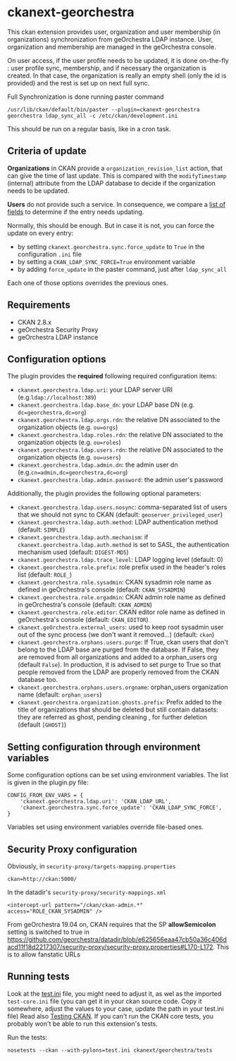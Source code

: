 # ckanext-georchestra

This ckan extension provides user, organization and user membership (in organizations) synchronization from
geOrchestra LDAP instance. User, organization and membership are managed in the geOrchestra console.

On user access, if the user profile needs to be updated, it is done on-the-fly : user profile sync, membership, and if
necessary the organization is created. In that case, the organization is really an empty shell (only the id is provided)
and the rest is set up on next full sync.

Full Synchronization is done running paster command
```
/usr/lib/ckan/default/bin/paster --plugin=ckanext-georchestra georchestra ldap_sync_all -c /etc/ckan/development.ini
```

This should be run on a regular basis, like in a cron task.

## Criteria of update

**Organizations** in CKAN provide a `organization_revision_list` action, that can give the time of last update. This is 
compared with the  `modifyTimestamp` (internal) attribute from the LDAP database to decide if the organization needs to 
be updated. 

**Users** do not provide such a service. In consequence, we compare a 
[list of fields](https://github.com/georchestra/ckanext-georchestra/blob/master/ckanext/georchestra/utils/users.py#L23)
to determine if the entry needs updating.

Normally, this should be enough. But in case it is not, you can force the update on every entry:
- by setting `ckanext.georchestra.sync.force_update` to `True` in the configuration `.ini` file
- by setting a `CKAN_LDAP_SYNC_FORCE=True` environment variable
- by adding `force_update` in the paster command, just after `ldap_sync_all`

Each one of those options overrides the previous ones.


## Requirements

- CKAN 2.8.x
- geOrchestra Security Proxy
- geOrchestra LDAP instance


## Configuration options

The plugin provides the **required** following required configuration items:

- `ckanext.georchestra.ldap.uri`: your LDAP server URI (e.g.`ldap://localhost:389`)
- `ckanext.georchestra.ldap.base_dn`: your LDAP base DN (e.g. `dc=georchestra,dc=org`)
- `ckanext.georchestra.ldap.orgs.rdn`: the relative DN associated to the organization objects (e.g. `ou=orgs`)
- `ckanext.georchestra.ldap.roles.rdn`: the relative DN associated to the organization objects (e.g. `ou=roles`)
- `ckanext.georchestra.ldap.users.rdn`: the relative DN associated to the organization objects (e.g. `ou=users`)
- `ckanext.georchestra.ldap.admin.dn`: the admin user dn (e.g.`cn=admin,dc=georchestra,dc=org`)
- `ckanext.georchestra.ldap.admin.password`: the admin user's password

Additionally, the plugin provides the following optional parameters:

- `ckanext.georchestra.ldap.users.nosync`: comma-separated list of users that we should not sync to CKAN (default: `geoserver_privileged_user`)
- `ckanext.georchestra.ldap.auth.method`: LDAP authentication method (default: `SIMPLE`)
- `ckanext.georchestra.ldap.auth.mechanism`: if `ckanext.georchestra.ldap.auth.method` is set to SASL, the authentication mechanism used (default: `DIGEST-MD5`)
- `ckanext.georchestra.ldap.trace_level`: LDAP logging level (default: 0)
- `ckanext.georchestra.role.prefix`: role prefix used in the header's roles list (default: `ROLE_`)
- `ckanext.georchestra.role.sysadmin`: CKAN sysadmin  role name as defined in geOrchestra's console (default: `CKAN_SYSADMIN`)
- `ckanext.georchestra.role.orgadmin`: CKAN admin role name as defined in geOrchestra's console (default: `CKAN_ADMIN`)
- `ckanext.georchestra.role.editor`: CKAN editor role name as defined in geOrchestra's console (default: `CKAN_EDITOR`)
- `ckanext.geOrchestra.external_users`: used to keep root sysadmin user out of the sync process (we don't want it removed...) (default: `ckan`)
- `ckanext.georchestra.orphans.users.purge`: If True, ckan users that don't belong to the LDAP base are purged from the database. If False, they are removed from all organizations and added to a orphan_users org (default `False`).
In production, it is advised to set purge to True so that people removed from the LDAP are properly removed from the CKAN database too.
- `ckanext.georchestra.orphans.users.orgname`: orphan_users organization name (default: `orphan_users`)
- `ckanext.georchestra.organization.ghosts.prefix`: Prefix added to the title of organizations that should be deleted but still contain datasets: they are referred as ghost, pending cleaning , for further deletion (default `[GHOST]`)


## Setting configuration through environment variables

Some configuration options can be set using environment variables. The list is given in the plugin.py file:
```
CONFIG_FROM_ENV_VARS = {
    'ckanext.georchestra.ldap.uri': 'CKAN_LDAP_URL',
    'ckanext.georchestra.sync.force_update': 'CKAN_LDAP_SYNC_FORCE',
}
```
Variables set using environment variables override file-based ones.


## Security Proxy configuration

Obviously, in `security-proxy/targets-mapping.properties`
```
ckan=http://ckan:5000/
```

In the datadir's `security-proxy/security-mappings.xml`
```
<intercept-url pattern="/ckan/ckan-admin.*" access="ROLE_CKAN_SYSADMIN" />
```

From geOrchestra 19.04 on, CKAN requires that the SP **allowSemicolon** setting is switched to true in
https://github.com/georchestra/datadir/blob/e625656eaa47cb50a36c406dacd11f18d2217307/security-proxy/security-proxy.properties#L170-L172. This is to allow fanstatic URLs


## Running tests
Look at the [test.ini](https://github.com/georchestra/ckanext-georchestra/blob/master/test.ini) file, you might need to 
adjust it, as wel as the imported `test-core.ini` file (you can get it in your ckan source code. Copy it somewhere, 
adjust the values to your case, update the path in your test.ini file)
Read also [Testing CKAN](https://docs.ckan.org/en/2.8/contributing/test.html). If you can't run the CKAN core tests, 
you probably won't be able to run this extension's tests.

Run the tests:
```
nosetests --ckan --with-pylons=test.ini ckanext/georchestra/tests
```